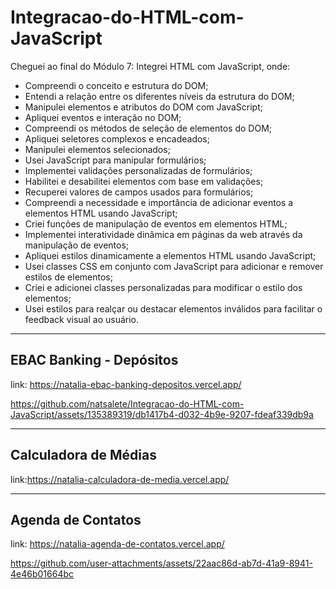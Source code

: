 ﻿# Integracao-do-HTML-com-JavaScript

Cheguei ao final do Módulo 7: Integrei HTML com JavaScript, onde:

* Compreendi o conceito e estrutura do DOM;
* Entendi a relação entre os diferentes níveis da estrutura do DOM;
* Manipulei elementos e atributos do DOM com JavaScript;
* Apliquei eventos e interação no DOM;
* Compreendi os métodos de seleção de elementos do DOM;
* Apliquei seletores complexos e encadeados;
* Manipulei elementos selecionados;
* Usei JavaScript para manipular formulários;
* Implementei validações personalizadas de formulários;
* Habilitei e desabilitei elementos com base em validações;
* Recuperei valores de campos usados para formulários;
* Compreendi a necessidade e importância de adicionar eventos a elementos HTML usando JavaScript;
* Criei funções de manipulação de eventos em elementos HTML;
* Implementei interatividade dinâmica em páginas da web através da manipulação de eventos;
* Apliquei estilos dinamicamente a elementos HTML usando JavaScript;
* Usei classes CSS em conjunto com JavaScript para adicionar e remover estilos de elementos;
* Criei e adicionei classes personalizadas para modificar o estilo dos elementos;
* Usei estilos para realçar ou destacar elementos inválidos para facilitar o feedback visual ao usuário.

<hr>

## EBAC Banking - Depósitos

link: https://natalia-ebac-banking-depositos.vercel.app/

https://github.com/natsalete/Integracao-do-HTML-com-JavaScript/assets/135389319/db1417b4-d032-4b9e-9207-fdeaf339db9a

<hr>

## Calculadora de Médias

link:https://natalia-calculadora-de-media.vercel.app/


<hr>

## Agenda de Contatos

link: https://natalia-agenda-de-contatos.vercel.app/

https://github.com/user-attachments/assets/22aac86d-ab7d-41a9-8941-4e46b01664bc
